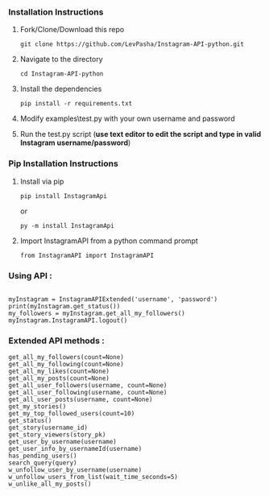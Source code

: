 
### Installation Instructions

1. Fork/Clone/Download this repo

    `git clone https://github.com/LevPasha/Instagram-API-python.git`


2. Navigate to the directory

    `cd Instagram-API-python`


3. Install the dependencies

    `pip install -r requirements.txt`


4. Modify examples\test.py with your own username and password


5. Run the test.py script (**use text editor to edit the script and type in valid Instagram username/password**)



### Pip Installation Instructions
1. Install via pip

    `pip install InstagramApi`

    or

    `py -m install InstagramApi`

2. Import InstagramAPI from a python command prompt

    `from InstagramAPI import InstagramAPI` 

### Using API :

```

myInstagram = InstagramAPIExtended('username', 'password')
print(myInstagram.get_status())
my_followers = myInstagram.get_all_my_followers()
myInstagram.InstagramAPI.logout()

```
### Extended API methods :

```
get_all_my_followers(count=None)
get_all_my_following(count=None)
get_all_my_likes(count=None)
get_all_my_posts(count=None)
get_all_user_followers(username, count=None)
get_all_user_following(username, count=None)
get_all_user_posts(username, count=None)
get_my_stories()
get_my_top_followed_users(count=10)
get_status()
get_story(username_id)
get_story_viewers(story_pk)
get_user_by_username(username)
get_user_info_by_usernameId(username)
has_pending_users()
search_query(query)
w_unfollow_user_by_username(username)
w_unfollow_users_from_list(wait_time_seconds=5)
w_unlike_all_my_posts()
```

